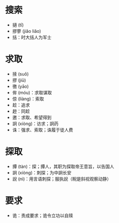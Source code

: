 # 搜索
* 擿 (tī)
* 摎蓼 (jiǎo liǎo)
* 括：时大括人为军士
# 求取
* 𢱢 (suǒ)
* 摎 (jiū)
* 徼 (yāo)
* 侔 (móu)：求取谋取
* 倞 (liàng)：索取
* 趁：追求
* 趂：同趁
* 邀：求取、希望得到
* 詗 (xiòng)：访求；詗药
* 诛：强求、索取；诛履于徒人费
# 探取
* 撢 (tàn)：探；撢人，其职为探取帝王意旨，以告国人
* 詗 (xiòng)：刺探；为中詗长安
* 誽 (nì)：用言语刺探；服执誽（睨是斜视观察动静）
# 要求
* 诡：责成要求；诡令立功以自赎